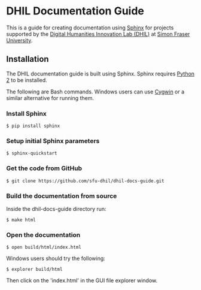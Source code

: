 # DHIL Documentation Guide
This is a guide for creating documentation using [Sphinx](http://www.sphinx-doc.org/en/stable/) for projects supported by the [Digital Humanities Innovation Lab (DHIL)](http://dhil.lib.sfu.ca) at [Simon Fraser University](http://www.sfu.ca).

## Installation
The DHIL documentation guide is built using Sphinx. Sphinx requires [Python 2](https://www.python.org/downloads/) to be installed.

The following are Bash commands. Windows users can use [Cygwin](https://cygwin.com/) or a similar alternative for running them.

### Install Sphinx
```console
$ pip install sphinx
```
### Setup initial Sphinx parameters
```console
$ sphinx-quickstart
```
### Get the code from GitHub
```console
$ git clone https://github.com/sfu-dhil/dhil-docs-guide.git
```
### Build the documentation from source
Inside the dhil-docs-guide directory run: 
```console
$ make html
```
### Open the documentation
```console
$ open build/html/index.html
```
Windows users should try the following:
```console
$ explorer build/html
```
Then click on the 'index.html' in the GUI file explorer window.

